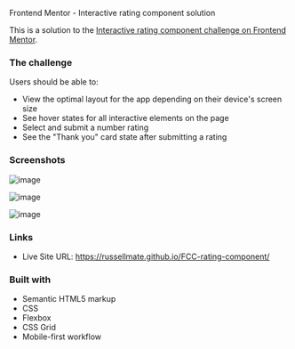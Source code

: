 Frontend Mentor - Interactive rating component solution

This is a solution to the [Interactive rating component challenge on Frontend Mentor](https://www.frontendmentor.io/challenges/interactive-rating-component-koxpeBUmI).

### The challenge

Users should be able to:

- View the optimal layout for the app depending on their device's screen size
- See hover states for all interactive elements on the page
- Select and submit a number rating
- See the "Thank you" card state after submitting a rating

### Screenshots

![image](https://user-images.githubusercontent.com/87971535/163729840-4790e155-afa1-402d-8a43-b68b798b0ec3.png)

![image](https://user-images.githubusercontent.com/87971535/163729880-ecc75a90-531c-4684-8eef-f1dfb6cda26e.png)

![image](https://user-images.githubusercontent.com/87971535/163729897-bea01858-8b99-4315-9de7-ba004bd55418.png)

### Links

- Live Site URL: https://russellmate.github.io/FCC-rating-component/

### Built with

- Semantic HTML5 markup
- CSS
- Flexbox
- CSS Grid
- Mobile-first workflow
